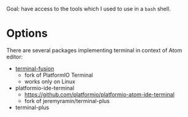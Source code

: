 Goal: have access to the tools which I used to use in a `bash` shell.

# Options

There are several packages implementing terminal in context of Atom editor:

- [terminal-fusion](https://atom.io/packages/terminal-fusion)
  - fork of PlatformIO Terminal
  - works only on Linux
- platformio-ide-terminal
  - https://github.com/platformio/platformio-atom-ide-terminal
  - fork of jeremyramin/terminal-plus
- terminal-plus
